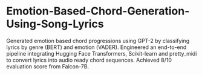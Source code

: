 # Emotion-Based-Chord-Generation-Using-Song-Lyrics
Generated emotion based chord progressions using GPT-2 by classifying lyrics by genre (BERT) and emotion (VADER). Engineered an end-to-end pipeline integrating Hugging Face Transformers, Scikit-learn and pretty_midi to convert lyrics into audio ready chord sequences. Achieved 8/10 evaluation score from Falcon-7B. 
